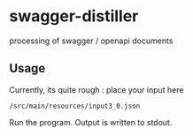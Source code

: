 # swagger-distiller
processing of swagger / openapi documents 

## Usage
Currently, its quite rough : place your input here

```/src/main/resources/input3_0.json```

Run the program. Output is written to stdout.

